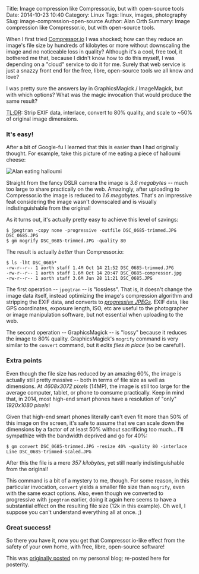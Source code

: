Title: Image compression like Compressor.io, but with open-source tools
Date: 2014-10-23 10:40
Category: Linux
Tags: linux, images, photography
Slug: image-compression-open-source
Author: Alan Orth
Summary: Image compression like Compressor.io, but with open-source tools.

When I first tried [Compressor.io](https://compressor.io) I was shocked; how can they reduce an image's file size by hundreds of kilobytes or more without downscaling the image and no noticeable loss in quality?  Although it's a cool, free tool, it bothered me that, because I didn't know how to do this myself, I was depending on a "cloud" service to do it for me.  Surely that web service is just a snazzy front end for the free, libre, open-source tools we all know and love?

I was pretty sure the answers lay in GraphicsMagick / ImageMagick, but with which options?  What was the magic invocation that would produce the same result?

<abbr title="Too long; didn't read">TL;DR</abbr>: Strip EXIF data, interlace, convert to 80% quality, and scale to ~50% of original image dimensions.

### It's easy!
After a bit of Google-fu I learned that this is easier than I had originally thought.  For example, take this picture of me eating a piece of halloumi cheese:

![Alan eating halloumi](/images/alan-halloumi.jpg "Alan eating halloumi")

Straight from the fancy DSLR camera the image is _3.6 megabytes_ -- much too large to share practically on the web.  Amazingly, after uploading to Compressor.io the image is reduced to _1.6 megabytes_.  That's an impressive feat considering the image wasn't downscaled and is visually indistinguishable from the original!

As it turns out, it's actually pretty easy to achieve this level of savings:

    $ jpegtran -copy none -progressive -outfile DSC_0685-trimmed.JPG DSC_0685.JPG
    $ gm mogrify DSC_0685-trimmed.JPG -quality 80

The result is actually _better_ than Compressor.io:

    $ ls -lht DSC_0685*
    -rw-r--r-- 1 aorth staff 1.4M Oct 14 21:52 DSC_0685-trimmed.JPG
    -rw-r--r-- 1 aorth staff 1.6M Oct 14 20:47 DSC_0685-compressor.jpg
    -rw-r--r-- 1 aorth staff 3.6M Jun 28 11:21 DSC_0685.JPG

The first operation -- `jpegtran` -- is "lossless".  That is, it doesn't change the image data itself, instead optimizing the image's compression algorithm and stripping the EXIF data, and converts to _[progressive JPEGs](http://www.bookofspeed.com/chapter5.html)_.  EXIF data, like GPS coordinates, exposure length, ISO, etc are useful to the photographer or image manipulation software, but not essential when uploading to the web.

The second operation -- GraphicsMagick -- is "lossy" because it reduces the image to 80% quality.  GraphicsMagick's `mogrify` command is very similar to the `convert` command, but it _edits files in place_ (so be careful!).

### Extra points
Even though the file size has reduced by an amazing 60%, the image is actually still pretty massive -- both in terms of file size as well as dimensions.  At _4608x3072 pixels_ (14MP), the image is still too large for the average computer, tablet, or phone to consume practically.  Keep in mind that, in 2014, most high-end smart phones have a resolution of "only" _1920x1080 pixels_!

Given that high-end smart phones literally can't even fit more than 50% of this image on the screen, it's safe to assume that we can scale down the dimensions by a factor of at least 50% without sacrificing too much... I'll sympathize with the bandwidth deprived and go for 40%:

    $ gm convert DSC_0685-trimmed.JPG -resize 40% -quality 80 -interlace Line DSC_0685-trimmed-scaled.JPG

After this the file is a mere _357 kilobytes_, yet still nearly indistinguishable from the original!

This command is a bit of a mystery to me, though.  For some reason, in this particular invocation, `convert` yields a smaller file size than `mogrify`, even with the same exact options.  Also, even though we converted to progressive with `jpegtran` earlier, doing it again here seems to have a substantial effect on the resulting file size (12k in this example).  Oh well, I suppose you can't understand everything all at once. ;)

### Great success!
So there you have it, now you get that Compressor.io-like effect from the safety of your own home, with free, libre, open-source software!

This was [originally posted](https://mjanja.ch/2014/10/image-compression-like-compressor-io-but-with-open-source-tools/) on my personal blog; re-posted here for posterity.
